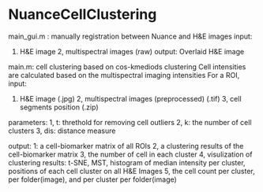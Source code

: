 # NuanceCellClustering


main_gui.m : manually registration between Nuance and H&E images
input: 
1. H&E image 
2, multispectral images (raw)
output:
Overlaid H&E image


main.m: cell clustering based on cos-kmediods clustering 
Cell intensities are calculated based on the multispectral imaging intensities
For a ROI,
input: 
1. H&E image (.jpg)
2, multispectral images (preprocessed) (.tif)
3, cell segments position (.zip)

parameters:
1, t: threthold for removing cell outliers 
2, k: the number of cell clusters
3, dis: distance measure

output:
1: a cell-biomarker matrix of all ROIs
2, a clustering results of the cell-biomarker matrix
3, the number of cell in each cluster
4, visulization of clustering results: t-SNE, MST, histogram of median intensity per cluster,  positions of each cell cluster on all H&E Images
5, the cell count per cluster, per folder(image), and per cluster per folder(image)


